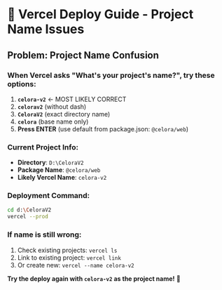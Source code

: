 # 🎯 Vercel Deploy Guide - Project Name Issues

## Problem: Project Name Confusion

### When Vercel asks "What's your project's name?", try these options:

1. **`celora-v2`** ← MOST LIKELY CORRECT
2. **`celorav2`** (without dash)
3. **`CeloraV2`** (exact directory name)
4. **`celora`** (base name only)
5. **Press ENTER** (use default from package.json: `@celora/web`)

### Current Project Info:
- **Directory**: `D:\CeloraV2`
- **Package Name**: `@celora/web` 
- **Likely Vercel Name**: `celora-v2`

### Deployment Command:
```bash
cd d:\CeloraV2
vercel --prod
```

### If name is still wrong:
1. Check existing projects: `vercel ls`
2. Link to existing project: `vercel link`
3. Or create new: `vercel --name celora-v2`

**Try the deploy again with `celora-v2` as the project name!** 🚀